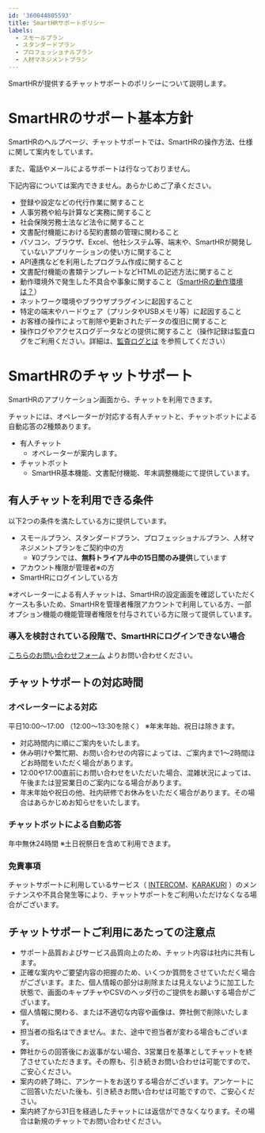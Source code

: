 ```yaml
---
id: '360044805593'
title: SmartHRサポートポリシー
labels:
  - スモールプラン
  - スタンダードプラン
  - プロフェッショナルプラン
  - 人材マネジメントプラン
---
```

SmartHRが提供するチャットサポートのポリシーについて説明します。

# SmartHRのサポート基本方針

SmartHRのヘルプページ、チャットサポートでは、SmartHRの操作方法、仕様に関して案内をしています。

また、電話やメールによるサポートは行なっておりません。

下記内容については案内できません。あらかじめご了承ください。

- 登録や設定などの代行作業に関すること
- 人事労務や給与計算など実務に関すること
- 社会保険労務士法など法令に関すること
- 文書配付機能における契約書類の管理に関わること
- パソコン、ブラウザ、Excel、他社システム等、端末や、SmartHRが開発していないアプリケーションの使い方に関すること
- API連携などを利用したプログラム作成に関すること
- 文書配付機能の書類テンプレートなどHTMLの記述方法に関すること
- 動作環境外で発生した不具合や事象に関すること（[SmartHRの動作環境は？](https://knowledge.smarthr.jp/hc/ja/articles/360035170054)）
- ネットワーク環境やブラウザプラグインに起因すること
- 特定の端末やハードウェア（プリンタやUSBメモリ等）に起因すること
- お客様の操作によって削除や更新されたデータの復旧に関すること
- 操作ログやアクセスログデータなどの提供に関すること（操作記録は監査ログをご利用ください。詳細は、[監査ログとは](https://knowledge.smarthr.jp/hc/ja/articles/360026107494) を参照してください）

# SmartHRのチャットサポート

SmartHRのアプリケーション画面から、チャットを利用できます。

チャットには、オペレーターが対応する有人チャットと、チャットボットによる自動応答の2種類あります。

- 有人チャット
    - オペレーターが案内します。
- チャットボット
    - SmartHR基本機能、文書配付機能、年末調整機能にて提供しています。

## 有人チャットを利用できる条件

以下2つの条件を満たしている方に提供しています。

- スモールプラン、スタンダードプラン、プロフェッショナルプラン、人材マネジメントプランをご契約中の方
    - ¥0プランでは、**無料トライアル中の15日間のみ提供**しています
- アカウント権限が管理者※の方
- SmartHRにログインしている方

※オペレーターによる有人チャットは、SmartHRの設定画面を確認していただくケースも多いため、SmartHRを管理者権限アカウントで利用している方、一部オプション機能の機能管理者権限を付与されている方に限って提供しています。

### 導入を検討されている段階で、SmartHRにログインできない場合

[こちらのお問い合わせフォーム](https://smarthr.jp/contact) よりお問い合わせください。

## チャットサポートの対応時間

### オペレーターによる対応

平日10:00〜17:00 （12:00〜13:30を除く）
※年末年始、祝日は除きます。

- 対応時間内に順にご案内をいたします。
- 休み明けや繁忙期、お問い合わせの内容によっては、ご案内まで1〜2時間ほどお時間をいただく場合があります。
- 12:00や17:00直前にお問い合わせをいただいた場合、混雑状況によっては、午後または翌営業日のご案内になる場合があります。
- 年末年始や祝日の他、社内研修でお休みをいただく場合があります。その場合はあらかじめお知らせをいたします。

### チャットボットによる自動応答

年中無休24時間
※土日祝祭日を含めて利用できます。

### 免責事項

チャットサポートに利用しているサービス（ [INTERCOM](https://www.intercom.com/)、[KARAKURI](https://karakuri-ai.co.jp/) ）のメンテナンスや不具合発生等により、チャットサポートをご利用いただけなくなる場合がございます。

## チャットサポートご利用にあたっての注意点

- サポート品質およびサービス品質向上のため、チャット内容は社内に共有します。
- 正確な案内やご要望内容の把握のため、いくつか質問をさせていただく場合がございます。また、個人情報の部分は削除または見えないように加工した状態で、画面のキャプチャやCSVのヘッダ行のご提供をお願いする場合がございます。
- 個人情報に関わる、または不適切な内容や画像は、弊社側で削除いたします。
- 担当者の指名はできません。また、途中で担当者が変わる場合もございます。
- 弊社からの回答後にお返事がない場合、3営業日を基準としてチャットを終了させていただきます。その際も、引き続きお問い合わせは可能ですので、ご安心ください。
- 案内の終了時に、アンケートをお送りする場合がございます。アンケートにご回答いただいた後も、引き続きお問い合わせは可能ですので、ご安心ください。
- 案内終了から31日を経過したチャットには返信ができなくなります。その場合は新規のチャットでお問い合わせください。
